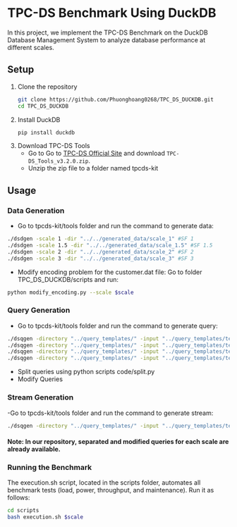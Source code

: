 # TPC-DS Benchmark Using DuckDB
In this project, we implement the TPC-DS Benchmark on the DuckDB Database Management System to analyze database performance at different scales.

## Setup
1. Clone the repository
   ```bash
   git clone https://github.com/Phuonghoang0268/TPC_DS_DUCKDB.git
   cd TPC_DS_DUCKDB 
    ```
3. Install DuckDB
   ```bash
   pip install duckdb
   ```
5. Download TPC-DS Tools
   - Go to Go to [TPC-DS Official Site](https://www.tpc.org/tpc_documents_current_versions/current_specifications5.asp) and download `TPC-DS_Tools_v3.2.0.zip`.
   - Unzip the zip file to a folder named tpcds-kit

## Usage

### Data Generation 
- Go to  tpcds-kit/tools folder and run the command to generate data:
```bash
./dsdgen -scale 1 -dir "../../generated_data/scale_1" #SF 1
./dsdgen -scale 1.5 -dir "../../generated_data/scale_1.5" #SF 1.5
./dsdgen -scale 2 -dir "../../generated_data/scale_2" #SF 2
./dsdgen -scale 3 -dir "../../generated_data/scale_3" #SF 3
```
- Modify encoding problem for the customer.dat file: Go to folder TPC_DS_DUCKDB/scripts and run:
```bash
python modify_encoding.py --scale $scale
```

### Query Generation
- Go to  tpcds-kit/tools folder and run the command to generate query:
```bash
./dsqgen -directory "../query_templates/" -input "../query_templates/templates.lst" -dialect netezza -scale 1 -output_dir "../generated_queries/scale_1"
./dsqgen -directory "../query_templates/" -input "../query_templates/templates.lst" -dialect netezza -scale 1.5 -output_dir "../generated_queries/scale_1.5"
./dsqgen -directory "../query_templates/" -input "../query_templates/templates.lst" -dialect netezza -scale 2 -output_dir "../generated_queries/scale_2"
./dsqgen -directory "../query_templates/" -input "../query_templates/templates.lst" -dialect netezza -scale 3 -output_dir "../generated_queries/scale_3"
```
- Split queries using python scripts code/split.py
- Modify Queries
  
### Stream Generation
-Go to tpcds-kit/tools folder and run the command to generate stream:
```bash
./dsqgen -directory "../query_templates/" -input "../query_templates/templates.lst" -dialect netezza -scale [scale] -streams 4 -output_dir "../generated_queries/stream_queries/scale_[scale]"
```

#### Note: In our repository, separated and modified queries for each scale are already available.

### Running the Benchmark
The execution.sh script, located in the scripts folder, automates all benchmark tests (load, power, throughput, and maintenance). Run it as follows:
```bash
cd scripts
bash execution.sh $scale
```
